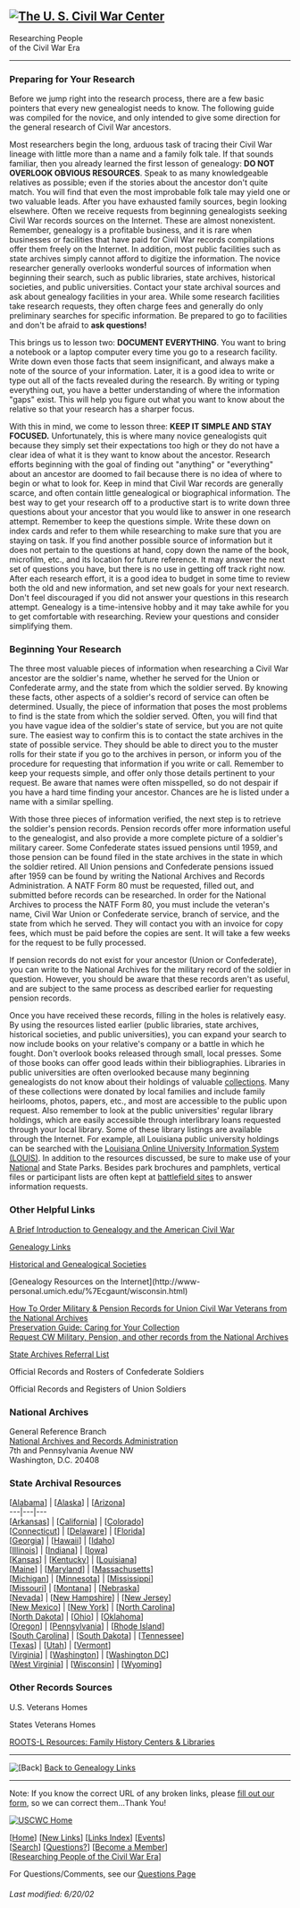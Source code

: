 ##  [![The U. S. Civil War Center](/cwc/images/uscwcm2.gif)](/cwc/index.htm)  
Researching People  
of the Civil War Era

  

* * *

### Preparing for Your Research

Before we jump right into the research process, there are a few basic pointers
that every new genealogist needs to know. The following guide was compiled for
the novice, and only intended to give some direction for the general research
of Civil War ancestors.

Most researchers begin the long, arduous task of tracing their Civil War
lineage with little more than a name and a family folk tale. If that sounds
familiar, then you already learned the first lesson of genealogy: **DO NOT
OVERLOOK OBVIOUS RESOURCES**. Speak to as many knowledgeable relatives as
possible; even if the stories about the ancestor don't quite match. You will
find that even the most improbable folk tale may yield one or two valuable
leads. After you have exhausted family sources, begin looking elsewhere. Often
we receive requests from beginning genealogists seeking Civil War records
sources on the Internet. These are almost nonexistent. Remember, genealogy is
a profitable business, and it is rare when businesses or facilities that have
paid for Civil War records compilations offer them freely on the Internet. In
addition, most public facilities such as state archives simply cannot afford
to digitize the information. The novice researcher generally overlooks
wonderful sources of information when beginning their search, such as public
libraries, state archives, historical societies, and public universities.
Contact your state archival sources and ask about genealogy facilities in your
area. While some research facilities take research requests, they often charge
fees and generally do only preliminary searches for specific information. Be
prepared to go to facilities and don't be afraid to **ask questions!**

This brings us to lesson two: **DOCUMENT EVERYTHING**. You want to bring a
notebook or a laptop computer every time you go to a research facility. Write
down even those facts that seem insignificant, and always make a note of the
source of your information. Later, it is a good idea to write or type out all
of the facts revealed during the research. By writing or typing everything
out, you have a better understanding of where the information  "gaps" exist.
This will help you figure out what you want to know about the relative so that
your research has a sharper focus.

With this in mind, we come to lesson three: **KEEP IT SIMPLE AND STAY
FOCUSED.** Unfortunately, this is where many novice genealogists quit because
they simply set their expectations too high or they do not have a clear idea
of what it is they want to know about the ancestor. Research efforts beginning
with the goal of finding out "anything" or "everything" about an ancestor are
doomed to fail because there is no idea of where to begin or what to look for.
Keep in mind that Civil War records are generally scarce, and often contain
little genealogical or biographical information. The best way to get your
research off to a productive start is to write down three questions about your
ancestor that you would like to answer in one research attempt. Remember to
keep the questions simple. Write these down on index cards and refer to them
while researching to make sure that you are staying on task. If you find
another possible source of information but it does not pertain to the
questions at hand, copy down the name of the book, microfilm, etc., and its
location for future reference. It may answer the next set of questions you
have, but there is no use in getting off track right now. After each research
effort, it is a good idea to budget in some time to review both the old and
new information, and set new goals for your next research. Don't feel
discouraged if you did not answer your questions in this research attempt.
Genealogy is a time-intensive hobby and it may take awhile for you to get
comfortable with researching. Review your questions and consider simplifying
them.



### Beginning Your Research

The three most valuable pieces of information when researching a Civil War
ancestor are the soldier's name, whether he served for the Union or
Confederate army, and the state from which the soldier served. By knowing
these facts, other aspects of a soldier's record of service can often be
determined. Usually, the piece of information that poses the most problems to
find is the state from which the soldier served. Often, you will find that you
have vague idea of the soldier's state of service, but you are not quite sure.
The easiest way to confirm this is to contact the state archives in the state
of possible service. They should be able to direct you to the muster rolls for
their state if you go to the archives in person, or inform you of the
procedure for requesting that information if you write or call. Remember to
keep your requests simple, and offer only those details pertinent to your
request. Be aware that names were often misspelled, so do not despair if you
have a hard time finding your ancestor. Chances are he is listed under a name
with a similar spelling.

With those three pieces of information verified, the next step is to retrieve
the soldier's pension records. Pension records offer more information useful
to the genealogist, and also provide a more complete picture of a soldier's
military career. Some Confederate states issued pensions until 1959, and those
pension can be found filed in the state archives in the state in which the
soldier retired. All Union pensions and Confederate pensions issued after 1959
can be found by writing the National Archives and Records Administration. A
NATF Form 80 must be requested, filled out, and submitted before records can
be researched. In order for the National Archives to process the NATF Form 80,
you must include the veteran's name, Civil War Union or Confederate service,
branch of service, and the state from which he served. They will contact you
with an invoice for copy fees, which must be paid before the copies are sent.
It will take a few weeks for the request to be fully processed.

If pension records do not exist for your ancestor (Union or Confederate), you
can write to the National Archives for the military record of the soldier in
question. However, you should be aware that these records aren't as useful,
and are subject to the same process as described earlier for requesting
pension records.

Once you have received these records, filling in the holes is relatively easy.
By using the resources listed earlier (public libraries, state archives,
historical societies, and public universities), you can expand your search to
now include books on your relative's company or a battle in which he fought.
Don't overlook books released through small, local presses. Some of those
books can offer good leads within their bibliographies. Libraries in public
universities are often overlooked because many beginning genealogists do not
know about their holdings of valuable
[collections](/cwc/links/links4.htm#UniversityArchives). Many of these
collections were donated by local families and include family heirlooms,
photos, papers, etc., and most are accessible to the public upon request. Also
remember to look at the public universities' regular library holdings, which
are easily accessible through interlibrary loans requested through your local
library. Some of these library listings are available through the Internet.
For example, all Louisiana public university holdings can be searched with the
[Louisiana Online University Information System
(LOUIS)](http://webpac.louis.lsu.edu:8080/). In addition to the resources
discussed, be sure to make use of your [National](http://www.nps.gov/) and
State Parks. Besides park brochures and pamphlets, vertical files or
participant lists are often kept at [battlefield
sites](/cwc/links/hist.htm#Battlefields) to answer information requests.





### Other Helpful Links

    

[A Brief Introduction to Genealogy and the American Civil
War](http://www.outfitters.com/illinois/history/civil/cwgeneal.html)

    

[Genealogy Links](/cwc/links/links5.htm#Gene)

    

[Historical and Genealogical Societies](/cwc/links/orgs.htm#histgene)

    

[Genealogy Resources on the Internet](http://www-
personal.umich.edu/%7Ecgaunt/wisconsin.html)

    

[How To Order Military & Pension Records for Union Civil War Veterans from the
National Archives ](http://www.oz.net/%7Ecyndihow/pensions.htm)  
[Preservation Guide: Caring for Your
Collection](http://lcweb.loc.gov/preserv/careothr.html)  
[Request CW Military, Pension, and other records from the National
Archives](http://members.aol.com/wwhitby/form80.html)

    

[State Archives Referral
List](http://www.sos.state.ga.us/archives/rs/sarl.htm)



    

Official Records and Rosters of Confederate Soldiers

    

Official Records and Registers of Union Soldiers



### National Archives

    

General Reference Branch  
[National Archives and Records Administration](http://www.nara.gov/)  
7th and Pennsylvania Avenue NW  
Washington, D.C. 20408

  

### State Archival Resources

    

[[Alabama](altoar.htm#ALABAMA)] |  [[Alaska](altoar.htm#ALASKA)] |
[[Arizona](altoar.htm#ARIZONA)]  
---|---|---  
[[Arkansas](altoar.htm#ARKANSAS)] |  [[California](catoct.htm#CALIFORNIA)] |
[[Colorado](catoct.htm#COLORADO)]  
[[Connecticut](catoct.htm#CONNECTICUT)] |  [[Delaware](detoil.htm#DELAWARE)] |
[[Florida](detoil.htm#FLORIDA)]  
[[Georgia](detoil.htm#GEORGIA)] |  [[Hawaii](detoil.htm#HAWAII)] |
[[Idaho](detoil.htm#IDAHO)]  
[[Illinois](detoil.htm#ILLINOIS)] |  [[Indiana](intola.htm#INDIANA)] |
[[Iowa](intola.htm#IOWA)]  
[[Kansas](intola.htm#KANSAS)] |  [[Kentucky](intola.htm#KENTUCKY)] |
[[Louisiana](intola.htm#LOUISIANA)]  
[[Maine](metomt.htm#MAINE)] |  [[Maryland](metomt.htm#MARYLAND)] |
[[Massachusetts](metomt.htm#MASSACHUSETTS)]  
[[Michigan](metomt.htm#MICHIGAN)] |  [[Minnesota](metomt.htm#MINNESOTA)] |
[[Mississippi](metomt.htm#MISSISSIPPI)]  
[[Missouri](metomt.htm#MISSOURI)] |  [[Montana](metomt.htm#MONTANA)] |
[[Nebraska](netony.htm#NEBRASKA)]  
[[Nevada](netony.htm#NEVADA)] |  [[New Hampshire](netony.htm#NEW_HAMPSHIRE)] |
[[New Jersey](netony.htm#NEW_JERSEY)]  
[[New Mexico](netony.htm#NEW_MEXICO)] |  [[New York](netony.htm#NEW_YORK)] |
[[North Carolina](nctoor.htm#NORTH_CAROLINA)]  
[[North Dakota](nctoor.htm#NORTH_DAKOTA)] |  [[Ohio](nctoor.htm#OHIO)] |
[[Oklahoma](nctoor.htm#OKLAHOMA)]  
[[Oregon](nctoor.htm#OREGON)] |  [[Pennsylvania](patotx.htm#PENNSYLVANIA)] |
[[Rhode Island](patotx.htm#RHODE_ISLAND)]  
[[South Carolina](patotx.htm#SOUTH_CAROLINA)] |  [[South
Dakota](patotx.htm#SOUTH_DAKOTA)] |  [[Tennessee](patotx.htm#TENNESSEE)]  
[[Texas](patotx.htm#TEXAS)] |  [[Utah](uttowy.htm#UTAH)] |
[[Vermont](uttowy.htm#VERMONT)]  
[[Virginia](uttowy.htm#VIRGINIA)] |  [[Washington](uttowy.htm#WASHINGTON)] |
[[Washington DC](uttowy.htm#WASHINGTON_DC)]  
[[West Virginia](uttowy.htm#WEST_VIRGINIA)] |
[[Wisconsin](uttowy.htm#WISCONSIN)] |  [[Wyoming](uttowy.htm#WYOMING)]  
  


### Other Records Sources

    

U.S. Veterans Homes

    

States Veterans Homes

    

[ROOTS-L Resources: Family History Centers &
Libraries](http://www.rootsweb.com/roots-l/fhc.html)

* * *

![\[Back\]](../../images/back.gif) [Back to Genealogy
Links](/cwc/links/links5.htm#Gene)  

* * *

Note: If you know the correct URL of any broken links, please [fill out our
form](/cwc/linkform.htm), so we can correct them...Thank You!

[![USCWC Home](../../images/ltuscwcs.gif)](/cwc/index.htm)

[[Home](/cwc/index.htm)] [[New Links](/cwc/whatsnew.htm)] [[Links
Index](/cwc/civlink.htm)] [[Events](/cwc/events.htm)]  
[[Search](/cwc/search.htm)] [[Questions?](/cwc/questdir.htm)] [[Become a
Member](/cwc/charter.htm)]  
[[Researching People of the Civil War Era](/cwc/other/genealogy/faq-gene.htm)]

For Questions/Comments, see our [Questions Page](/cwc/questdir.htm)  

######  Last modified: 6/20/02  

